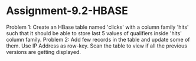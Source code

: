# Assignment-9.2-HBASE
Problem 1: Create an HBase table named 'clicks' with a column family 'hits' such that it should be able to store last 5 values of qualifiers inside 'hits' column family. Problem 2: Add few records in the table and update some of them. Use IP Address as row-key. Scan the table to view if all the previous versions are getting displayed.
